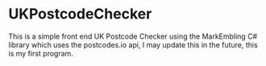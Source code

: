 # UKPostcodeChecker

This is a simple front end UK Postcode Checker using the MarkEmbling C# library which uses the postcodes.io api, I may update this in the future, this is my first program.
